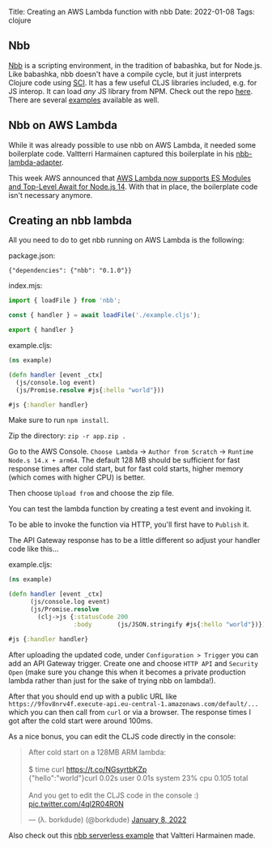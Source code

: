 Title: Creating an AWS Lambda function with nbb
Date: 2022-01-08
Tags: clojure

## Nbb

[Nbb](https://github.com/babashka/nbb) is a scripting environment, in the
tradition of babashka, but for Node.js. Like babashka, nbb doesn't have a
compile cycle, but it just interprets Clojure code using
 [SCI](https://github.com/babashka/sci). It has a few useful CLJS libraries
included, e.g. for JS interop. It can load _any_ JS library from NPM. Check out
the repo [here](https://github.com/babashka/nbb). There are several
[examples](https://github.com/babashka/nbb/tree/main/examples) available as
well.

## Nbb on AWS Lambda

While it was already possible to use nbb on
AWS Lambda, it needed some boilerplate code. Valtterri Harmainen captured this
boilerplate in his
[nbb-lambda-adapter](https://github.com/vharmain/nbb-lambda-adapter).

This week AWS announced that [AWS Lambda now supports ES Modules and Top-Level
Await for Node.js
14](https://aws.amazon.com/about-aws/whats-new/2022/01/aws-lambda-es-modules-top-level-await-node-js-14/).
With that in place, the boilerplate code isn't necessary anymore.

## Creating an nbb lambda

All you need to do to get nbb running on AWS Lambda is the following:

package.json:
```
{"dependencies": {"nbb": "0.1.0"}}
```

index.mjs:
``` javascript
import { loadFile } from 'nbb';

const { handler } = await loadFile('./example.cljs');

export { handler }
```

example.cljs:
``` clojure
(ns example)

(defn handler [event _ctx]
  (js/console.log event)
  (js/Promise.resolve #js{:hello "world"}))

#js {:handler handler}
```

Make sure to run `npm install`.

Zip the directory: `zip -r app.zip .`

Go to the AWS Console. `Choose Lambda` -> `Author from Scratch` -> `Runtime Node.s 14.x + arm64`.
The default 128 MB should be sufficient for fast response
times after cold start, but for fast cold starts, higher memory (which comes
with higher CPU) is better.

Then choose `Upload from` and choose the zip file.

You can test the lambda function by creating a test event and invoking it.

To be able to invoke the function via HTTP, you'll first have to `Publish` it.

The API Gateway response has to be a little different so adjust your handler code like this...

example.cljs:
```clojure
(ns example)

(defn handler [event _ctx]
      (js/console.log event)
      (js/Promise.resolve
        (clj->js {:statusCode 200
                  :body       (js/JSON.stringify #js{:hello "world"})})))

#js {:handler handler}
```

After uploading the updated code, under `Configuration > Trigger` you can add an API Gateway trigger. Create
one and choose `HTTP API` and `Security Open` (make sure you change this when it
becomes a private production lambda rather than just for the sake of trying nbb
on lambda!).

After that you should end up with a public URL like
`https://9fov8nrv4f.execute-api.eu-central-1.amazonaws.com/default/...` which
you can then call from `curl` or via a browser. The response times I got after
the cold start were around 100ms.

As a nice bonus, you can edit the CLJS code directly in the console:

<blockquote class="twitter-tweet"><p lang="en" dir="ltr">After cold start on a 128MB ARM lambda:<br><br>$ time curl <a href="https://t.co/NGsyrtbKZp">https://t.co/NGsyrtbKZp</a><br>{&quot;hello&quot;:&quot;world&quot;}curl 0.02s user 0.01s system 23% cpu 0.105 total<br><br>And you get to edit the CLJS code in the console :) <a href="https://t.co/4ql2R04R0N">pic.twitter.com/4ql2R04R0N</a></p>&mdash; (λ. borkdude) (@borkdude) <a href="https://twitter.com/borkdude/status/1479786184557617160?ref_src=twsrc%5Etfw">January 8, 2022</a></blockquote> <script async src="https://platform.twitter.com/widgets.js" charset="utf-8"></script>

Also check out this [nbb serverless
example](https://github.com/vharmain/nbb-serverless-example) that Valtteri
Harmainen made.
